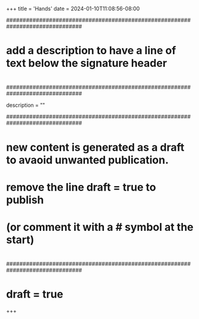 +++
title = 'Hands'
date = 2024-01-10T11:08:56-08:00

###############################################################################
# 
# add a description to have a line of text below the signature header
# 
###############################################################################

description = ""

###############################################################################
# 
# new content is generated as a draft to avaoid unwanted publication.
# remove the line draft = true to publish
# (or comment it with a # symbol at the start)
# 
###############################################################################

# draft = true

+++
